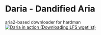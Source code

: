 # Daria - Dandified Aria
aria2-based downloader for hardman
[![Daria in action (Downloading LFS wgetlist)](https://asciinema.org/a/z7n56OOqmI1zq0Sm0wKvla04N.svg)](https://asciinema.org/a/z7n56OOqmI1zq0Sm0wKvla04N)
